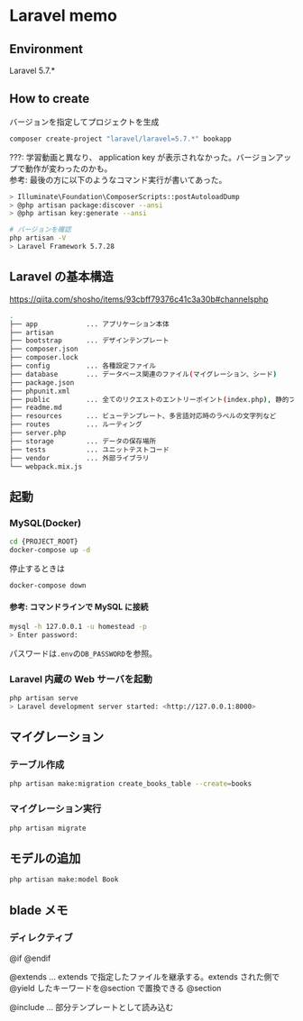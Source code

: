# Laravel memo

## Environment

Laravel 5.7.\*

## How to create

バージョンを指定してプロジェクトを生成

```sh
composer create-project "laravel/laravel=5.7.*" bookapp
```

???: 学習動画と異なり、 application key が表示されなかった。バージョンアップで動作が変わったのかも。  
参考: 最後の方に以下のようなコマンド実行が書いてあった。

```sh
> Illuminate\Foundation\ComposerScripts::postAutoloadDump
> @php artisan package:discover --ansi
> @php artisan key:generate --ansi
```

```sh
# バージョンを確認
php artisan -V
> Laravel Framework 5.7.28
```

## Laravel の基本構造

https://qiita.com/shosho/items/93cbff79376c41c3a30b#channelsphp

```sh
.
├── app            ... アプリケーション本体
├── artisan
├── bootstrap      ... デザインテンプレート
├── composer.json
├── composer.lock
├── config         ... 各種設定ファイル
├── database       ... データベース関連のファイル(マイグレーション、シード)
├── package.json
├── phpunit.xml
├── public         ... 全てのリクエストのエントリーポイント(index.php), 静的ファイル(css, js, 画像, faviconなど), レイアウトファイル
├── readme.md
├── resources      ... ビューテンプレート、多言語対応時のラベルの文字列など
├── routes         ... ルーティング
├── server.php
├── storage        ... データの保存場所
├── tests          ... ユニットテストコード
├── vendor         ... 外部ライブラリ
└── webpack.mix.js
```

## 起動

### MySQL(Docker)

```sh
cd {PROJECT_ROOT}
docker-compose up -d
```

停止するときは

```sh
docker-compose down
```

#### 参考: コマンドラインで MySQL に接続

```sh
mysql -h 127.0.0.1 -u homestead -p
> Enter password:
```

パスワードは`.env`の`DB_PASSWORD`を参照。

### Laravel 内蔵の Web サーバを起動

```sh
php artisan serve
> Laravel development server started: <http://127.0.0.1:8000>
```

## マイグレーション

### テーブル作成

```sh
php artisan make:migration create_books_table --create=books
```

### マイグレーション実行

```sh
php artisan migrate
```

## モデルの追加

```sh
php artisan make:model Book
```

## blade メモ

### ディレクティブ

@if
@endif

@extends ... extends で指定したファイルを継承する。extends された側で@yield したキーワードを@section で置換できる
@section

@include ... 部分テンプレートとして読み込む
